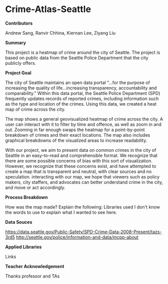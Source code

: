 # Crime-Atlas-Seattle

**Contributors**

Andrew Sang, Ranvir Chhina, Kiernan Lee, Ziyang Liu

**Summary**

This project is a heatmap of crime around the city of Seattle. The project is based on public data from the Seattle Police Department that the city publicly offers.


**Project Goal**

The city of Seattle maintains an open data portal “…for the purpose of increasing the quality of life…increasing transparency, accountability and comparability.” Within this data portal, the Seattle Police Department (SPD) frequently updates records of reported crimes, including information such as the type and location of the crimes. Using this data, we created a heat map of crime across the city.

The map shows a general geovisualized heatmap of crime across the city. A user can interact with it to filter by time and offence, as well as zoom in and out. Zooming in far enough swaps the heatmap for a point-by-point breakdown of crimes and their exact locations. The map also includes graphical breakdowns of the visualized areas to increase readability.

With our project, we aim to present data on common crimes in the city of Seattle in an easy-to-read and comprehensible format. We recognize that there are some possible concerns of bias with this sort of visualization. However, we recognize that these concerns exist, and have attempted to create a map that is transparent and neutral, with clear sources and no speculation. interacting with our map, we hope that viewers such as policy makers, city staffers, and advocates can better understand crime in the city, and move or act accordingly.

**Process Breakdown**

How was the map made? Explain the following:
Libraries used
I don't know the words to use to explain what I wanted to see here.

**Data Souces**

https://data.seattle.gov/Public-Safety/SPD-Crime-Data-2008-Present/tazs-3rd5
http://seattle.gov/police/information-and-data/mcpp-about 

**Applied Libraries**

Links

**Teacher Acknowledgement**

Thanks professor and TAs
